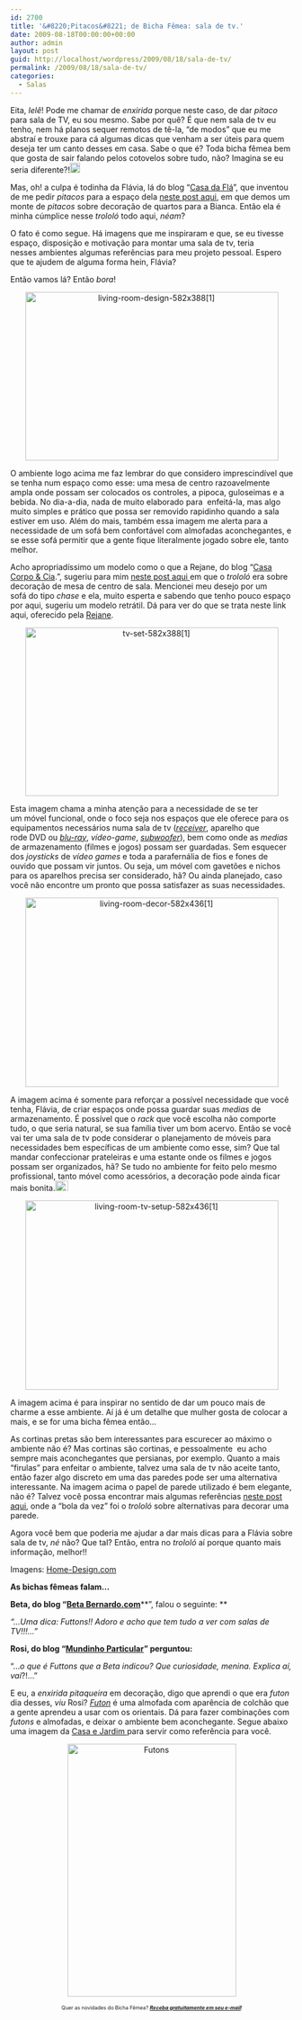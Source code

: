 ```yaml
---
id: 2700
title: '&#8220;Pitacos&#8221; de Bicha Fêmea: sala de tv.'
date: 2009-08-18T00:00:00+00:00
author: admin
layout: post
guid: http://localhost/wordpress/2009/08/18/sala-de-tv/
permalink: /2009/08/18/sala-de-tv/
categories:
  - Salas
---
```

Eita, _lelê_! Pode me chamar de _enxirida_ porque neste caso, de dar _pitaco_ para sala de TV, eu sou mesmo. Sabe por quê? É que nem sala de tv eu tenho, nem há planos sequer remotos de tê-la, “de modos” que eu me abstraí e trouxe para cá algumas dicas que venham a ser úteis para quem deseja ter um canto desses em casa. Sabe o que é? Toda bicha fêmea bem que gosta de sair falando pelos cotovelos sobre tudo, não? Imagina se eu seria diferente?!<img class="alignnone size-full wp-image-2224" title="EmoticonCool" src="http://www.trololodemulher.com.br/blog/wp-content/uploads/2009/08/emoticoncool1.gif" alt="EmoticonCool" width="18" height="18" />

Mas, oh! a culpa é todinha da Flávia, lá do blog “<a href="http://www.acasadafla.blogspot.com/" target="_blank">Casa da Flá</a>”, que inventou de me pedir _pitacos_ para a espaço dela <a href="http://www.trololodemulher.com.br/2009/08/11/pitacos-de-bicha-fmea-decorao-de-quartos/" target="_self">neste post aqui</a>, em que demos um monte de _pitacos_ sobre decoração de quartos para a Bianca. Então ela é minha cúmplice nesse _trololó_ todo aqui, _néam_?

O fato é como segue. Há imagens que me inspiraram e que, se eu tivesse espaço, disposição e motivação para montar uma sala de tv, teria nesses ambientes algumas referências para meu projeto pessoal. Espero que te ajudem de alguma forma hein, Flávia?

Então vamos lá? Então _bora_!

<p style="text-align: center;">
  <img class="size-full wp-image-2220  aligncenter" title="living-room-design-582x388[1]" src="http://www.trololodemulher.com.br/blog/wp-content/uploads/2009/08/living-room-design-582x3881.jpg" alt="living-room-design-582x388[1]" width="450" height="300" />
</p>

O ambiente logo acima me faz lembrar do que considero imprescindível que se tenha num espaço como esse: uma mesa de centro razoavelmente ampla onde possam ser colocados os controles, a pipoca, guloseimas e a bebida. No dia-a-dia, nada de muito elaborado para  enfeitá-la, mas algo muito simples e prático que possa ser removido rapidinho quando a sala estiver em uso. Além do mais, também essa imagem me alerta para a necessidade de um sofá bem confortável com almofadas aconchegantes, e se esse sofá permitir que a gente fique literalmente jogado sobre ele, tanto melhor.

Acho apropriadíssimo um modelo como o que a Rejane, do blog &#8220;<a href="http://casacorpoecia.blogspot.com/" target="_blank">Casa Corpo & Cia</a>.&#8221;, sugeriu para mim <a href="http://www.trololodemulher.com.br/2009/02/10/estratgias-na-decor-da-mesinha-de-centro-de-sala/" target="_self">neste post aqui </a>em que o _trololó_ era sobre decoração de mesa de centro de sala. Mencionei meu desejo por um sofá do tipo _chase_ e ela, muito esperta e sabendo que tenho pouco espaço por aqui, sugeriu um modelo retrátil. Dá para ver do que se trata neste link aqui, oferecido pela <a href="http://casacorpoecia.blogspot.com/" target="_blank">Rejane</a>.

<p style="text-align: center;">
  <img class="size-full wp-image-2229  aligncenter" title="tv-set-582x388[1]" src="http://www.trololodemulher.com.br/blog/wp-content/uploads/2009/08/tv-set-582x3881.jpg" alt="tv-set-582x388[1]" width="450" height="300" />
</p>

Esta imagem chama a minha atenção para a necessidade de se ter um móvel funcional, onde o foco seja nos espaços que ele oferece para os equipamentos necessários numa sala de tv (_<a href="http://pt.wikipedia.org/wiki/Receivers" target="_blank">receiver</a>_, aparelho que rode DVD ou _<a href="http://pt.wikipedia.org/wiki/Blu-ray" target="_blank">blu-ray</a>_, _vídeo-game_, _<a href="http://pt.wikipedia.org/wiki/Subwoofer" target="_blank">subwoofer</a>_), bem como onde as _medias_ de armazenamento (filmes e jogos) possam ser guardadas. Sem esquecer dos _joysticks_ de _vídeo games_ e toda a parafernália de fios e fones de ouvido que possam vir juntos. Ou seja, um móvel com gavetões e nichos para os aparelhos precisa ser considerado, hã? Ou ainda planejado, caso você não encontre um pronto que possa satisfazer as suas necessidades.

<p style="text-align: center;">
  <img class="size-full wp-image-2233  aligncenter" title="living-room-decor-582x436[1]" src="http://www.trololodemulher.com.br/blog/wp-content/uploads/2009/08/living-room-decor-582x4361.jpg" alt="living-room-decor-582x436[1]" width="450" height="337" />
</p>

A imagem acima é somente para reforçar a possível necessidade que você tenha, Flávia, de criar espaços onde possa guardar suas _medias_ de armazenamento. É possível que o _rack_ que você escolha não comporte tudo, o que seria natural, se sua família tiver um bom acervo. Então se você vai ter uma sala de tv pode considerar o planejamento de móveis para necessidades bem específicas de um ambiente como esse, sim? Que tal mandar confeccionar prateleiras e uma estante onde os filmes e jogos possam ser organizados, hã? Se tudo no ambiente for feito pelo mesmo profissional, tanto móvel como acessórios, a decoração pode ainda ficar mais bonita.<img class="alignnone size-full wp-image-2234" title="EmoticonThumbsUp" src="http://www.trololodemulher.com.br/blog/wp-content/uploads/2009/08/emoticonthumbsup.gif" alt="EmoticonThumbsUp" width="23" height="18" />

<p style="text-align: center;">
  <img class="size-full wp-image-2236  aligncenter" title="living-room-tv-setup-582x436[1]" src="http://www.trololodemulher.com.br/blog/wp-content/uploads/2009/08/living-room-tv-setup-582x4361.jpg" alt="living-room-tv-setup-582x436[1]" width="450" height="337" />
</p>

A imagem acima é para inspirar no sentido de dar um pouco mais de charme a esse ambiente. Aí já é um detalhe que mulher gosta de colocar a mais, e se for uma bicha fêmea então&#8230;

As cortinas pretas são bem interessantes para escurecer ao máximo o ambiente não é? Mas cortinas são cortinas, e pessoalmente  eu acho sempre mais aconchegantes que persianas, por exemplo. Quanto a mais &#8220;firulas&#8221; para enfeitar o ambiente, talvez uma sala de tv não aceite tanto, então fazer algo discreto em uma das paredes pode ser uma alternativa interessante. Na imagem acima o papel de parede utilizado é bem elegante, não é? Talvez você possa encontrar mais algumas referências <a href="http://www.trololodemulher.com.br/2009/07/13/alternativas-que-podem-transformar-sua-parede/" target="_self">neste post aqui</a>, onde a &#8220;bola da vez&#8221; foi o _trololó_ sobre alternativas para decorar uma parede.

Agora você bem que poderia me ajudar a dar mais dicas para a Flávia sobre sala de tv, _né_ não? Que tal? Então, entra no _trololó_ aí porque quanto mais informação, melhor!!

Imagens: <a href="http://www.home-designing.com/" target="_blank">Home-Design.com</a>

**As bichas fêmeas falam&#8230;**

**Beta, do blog “**<a href="http://www.betabernardo.com/" target="_blank"><strong>Beta Bernardo.com</strong></a>**”, falou o seguinte: **

_“&#8230;Uma dica: Futtons!! Adoro e acho que tem tudo a ver com salas de TV!!!&#8230;”_

**Rosi, do blog “<a href="http://mundinhodarosi.blogspot.com/" target="_blank">Mundinho Particular</a>” perguntou:** 

“&#8230;_o que é Futtons que a Beta indicou? Que curiosidade, menina. Explica aí, vai_?!&#8230;” 

E eu, a _enxirida pitaqueira_ em decoração, digo que aprendi o que era _futon_ dia desses, _viu_ Rosi? _<a href="http://pt.wikipedia.org/wiki/Futon" target="_blank">Futon</a>_ é uma almofada com aparência de colchão que a gente aprendeu a usar com os orientais. Dá para fazer combinações com _futons_ e almofadas, e deixar o ambiente bem aconchegante. Segue abaixo uma imagem da <a href="http://revistacasaejardim.globo.com/" target="_blank">Casa e Jardim </a>para servir como referência para você.

<p style="text-align: center;">
  <img class="size-full wp-image-2276  aligncenter" title="Futons" src="http://www.trololodemulher.com.br/blog/wp-content/uploads/2009/08/futons.jpg" alt="Futons" width="300" height="450" />
</p>

<p style="text-align: center;">
  <span style="font-size: xx-small;">Quer as novidades do Bicha Fêmea? <strong><em><a href="http://feedburner.google.com/fb/a/mailverify?uri=blogbichafemea&loc=pt_BR">Receba gratuitamente em seu e-mail</a></em></strong>!</span>
</p>